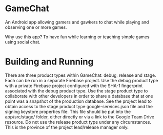 # GameChat
An Android app allowing gamers and gawkers to chat while playing and observing one or more games.

Why use this app?  To have fun while learning or teaching simple games using social chat.

# Building and Running

There are three product types within GameChat: debug, release and stage.  Each can be run in a separate Firebase project.  Use the debug product type with a private Firebase project configured with the SHA-1 fingerprint associated with the debug product type.  Use the stage product type to collaborate with other developers in order to share a database that at one point was a snapshot of the production database.  See the project lead to obtain access to the stage product type google-services.json file and the signing keystore properties file.  This file should be put into the app/src/stage/ folder, either directly or via a link to the Google Team Drive resource.  Do not use the release product type under any circumstances.  This is the province of the project lead/release manager only.
